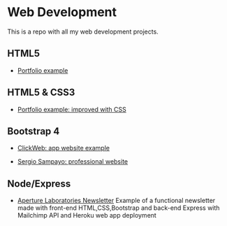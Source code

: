 # Web Development

This is a repo with all my web development projects.

## HTML5

- [Portfolio example](https://raw.githubusercontent.com/Sampayob/WebDevelopment/master/HTML5/exampleCV_onlyHTML.html)

## HTML5 & CSS3

- [Portfolio example: improved with CSS](https://github.com/Sampayob/WebDevelopment/tree/master/CSS)

## Bootstrap 4

- [ClickWeb: app website example](https://sampayob.github.io/ClickWeb/)

- [Sergio Sampayo: professional website](https://sampayob.github.io/sampayob-website/)

## Node/Express

- [Aperture Laboratories Newsletter](https://aperture-lab-newsletter.herokuapp.com/)
  Example of a functional newsletter made with front-end HTML,CSS,Bootstrap and back-end Express with Mailchimp API and Heroku web app deployment

